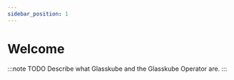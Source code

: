 ```yaml
---
sidebar_position: 1
---
```


# Welcome

:::note TODO
Describe what Glasskube and the Glasskube Operator are.
:::
